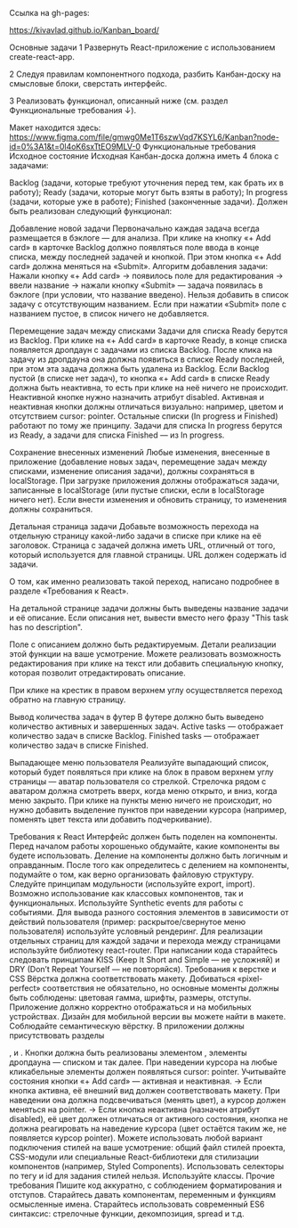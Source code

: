 Ссылка на gh-pages:

https://kivavlad.github.io/Kanban_board/

Основные задачи 
1 Развернуть React-приложение с использованием create-react-app.

2 Следуя правилам компонентного подхода, разбить Канбан-доску на смысловые блоки, сверстать интерфейс.

3 Реализовать функционал, описанный ниже (см. раздел Функциональные требования ↓).

Макет находится здесь: https://www.figma.com/file/gmwg0Me1T6szwVqd7KSYL6/Kanban?node-id=0%3A1&t=0l4oK6sxTtEO9MLV-0 
Функциональные требования Исходное состояние Исходная Канбан-доска должна иметь 4 блока с задачами:

Backlog (задачи, которые требуют уточнения перед тем, как брать их в работу); Ready (задачи, которые могут быть взяты в работу); In progress (задачи, которые уже в работе); Finished (законченные задачи). Должен быть реализован следующий функционал:

Добавление новой задачи Первоначально каждая задача всегда размещается в бэклоге — для анализа. При клике на кнопку «+ Add card» в карточке Backlog должно появляться поле ввода в конце списка, между последней задачей и кнопкой. При этом кнопка «+ Add card» должна меняться на «Submit». Алгоритм добавления задачи:
Нажали кнопку «+ Add card» → появилось поле для редактирования → ввели название → нажали кнопку «Submit» — задача появилась в бэклоге (при условии, что название введено). Нельзя добавить в список задачу с отсутствующим названием. Если при нажатии «Submit» поле с названием пустое, в список ничего не добавляется.

Перемещение задач между списками Задачи для списка Ready берутся из Backlog. При клике на «+ Add card» в карточке Ready, в конце списка появляется дропдаун с задачами из списка Backlog. После клика на задачу из дропдауна она должна появиться в списке Ready последней, при этом эта задача должна быть удалена из Backlog. Если Backlog пустой (в списке нет задач), то кнопка «+ Add card» в списке Ready должна быть неактивна, то есть при клике на неё ничего не происходит. Неактивной кнопке нужно назначить атрибут disabled. Активная и неактивная кнопки должны отличаться визуально: например, цветом и отсутствием cursor: pointer. Остальные списки (In progress и Finished) работают по тому же принципу. Задачи для списка In progress берутся из Ready, а задачи для списка Finished — из In progress.

Сохранение внесенных изменений Любые изменения, внесенные в приложение (добавление новых задач, перемещение задач между списками, изменение описания задачи), должны сохраняться в localStorage. При загрузке приложения должны отображаться задачи, записанные в localStorage (или пустые списки, если в localStorage ничего нет). Если внести изменения и обновить страницу, то изменения должны сохраниться.

Детальная страница задачи Добавьте возможность перехода на отдельную страницу какой-либо задачи в списке при клике на её заголовок. Страница с задачей должна иметь URL, отличный от того, который используется для главной страницы. URL должен содержать id задачи.

О том, как именно реализовать такой переход, написано подробнее в разделе «Требования к React».

На детальной странице задачи должны быть выведены название задачи и её описание. Если описания нет, вывести вместо него фразу "This task has no description".

Поле с описанием должно быть редактируемым. Детали реализации этой функции на ваше усмотрение. Можете реализовать возможность редактирования при клике на текст или добавить специальную кнопку, которая позволит отредактировать описание.

При клике на крестик в правом верхнем углу осуществляется переход обратно на главную страницу.

Вывод количества задач в футер В футере должно быть выведено количество активных и завершенных задач. Active tasks — отображает количество задач в списке Backlog. Finished tasks — отображает количество задач в списке Finished.

Выпадающее меню пользователя Реализуйте выпадающий список, который будет появляться при клике на блок в правом верхнем углу страницы — аватар пользователя со стрелкой. Стрелочка рядом с аватаром должна смотреть вверх, когда меню открыто, и вниз, когда меню закрыто. При клике на пункты меню ничего не происходит, но нужно добавить выделение пунктов при наведении курсора (например, поменять цвет текста или добавить подчеркивание).

Требования к React Интерфейс должен быть поделен на компоненты. Перед началом работы хорошенько обдумайте, какие компоненты вы будете использовать. Деление на компоненты должно быть логичным и оправданным. После того как определитесь с делением на компоненты, подумайте о том, как верно организовать файловую структуру. Следуйте принципам модульности (используйте export, import). Возможно использование как классовых компонентов, так и функциональных. Используйте Synthetic events для работы с событиями. Для вывода разного состояния элементов в зависимости от действий пользователя (пример: раскрытое/свернутое меню пользователя) используйте условный рендеринг. Для реализации отдельных страниц для каждой задачи и перехода между страницами используйте библиотеку react-router. При написании кода старайтесь следовать принципам KISS (Keep It Short and Simple — не усложняй) и DRY (Don’t Repeat Yourself — не повторяйся). Требования к верстке и CSS Вёрстка должна соответствовать макету. Добиваться «pixel-perfect» соответствия не обязательно, но основные моменты должны быть соблюдены: цветовая гамма, шрифты, размеры, отступы. Приложение должно корректно отображаться и на мобильных устройствах. Дизайн для мобильной версии вы можете найти в макете. Соблюдайте семантическую вёрстку. В приложении должны присутствовать разделы

, и . Кнопки должна быть реализованы элементом , элементы дропдауна — списком и так далее. При наведении курсора на любые кликабельные элементы должен появляться cursor: pointer. Учитывайте состояния кнопки «+ Add card» — активная и неактивная. → Если кнопка активна, её внешний вид должен соответствовать макету. При наведении она должна подсвечиваться (менять цвет), а курсор должен меняться на pointer. → Если кнопка неактивна (назначен атрибут disabled), её цвет должен отличаться от активного состояния, кнопка не должна реагировать на наведение курсора (цвет остаётся таким же, не появляется курсор pointer). Можете использовать любой вариант подключения стилей на ваше усмотрение: общий файл стилей проекта, CSS-модули или специальные React-библиотеки для стилизации компонентов (например, Styled Components). Использовать селекторы по тегу и id для задания стилей нельзя. Используйте классы. Прочие требования Пишите код аккуратно, с соблюдением форматирования и отступов. Старайтесь давать компонентам, переменным и функциям осмысленные имена. Старайтесь использовать современный ES6 синтаксис: стрелочные функции, декомпозиция, spread и т.д.
